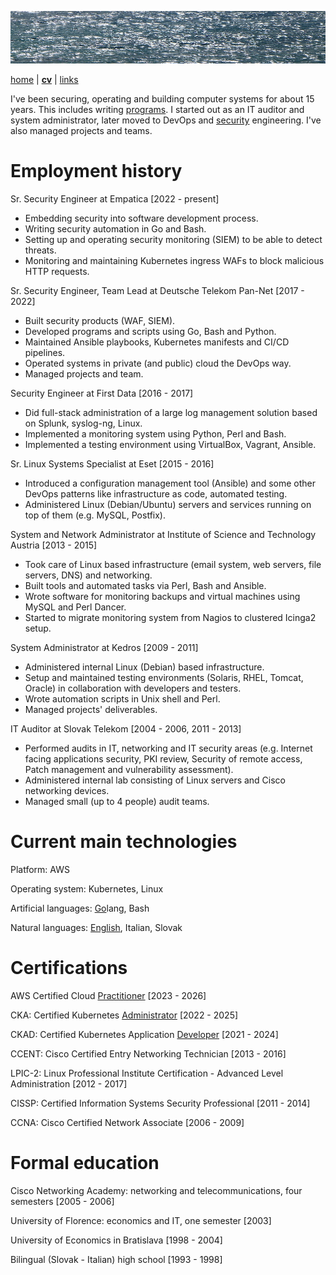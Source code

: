 ![sea](sea.jpg)

[home](README.md) | [**cv**](cv.md) | [links](links.md)

I've been securing, operating and building computer systems for about 15 years. This includes writing [programs](https://github.com/jreisinger). I started out as an IT auditor and system administrator, later moved to DevOps and [security](https://jreisinger.blogspot.com/2022/05/my-infosec-career-evaluation.html) engineering. I've also managed projects and teams.

# Employment history

Sr. Security Engineer
at Empatica [2022 - present]

* Embedding security into software development process.
* Writing security automation in Go and Bash.
* Setting up and operating security monitoring (SIEM) to be able to detect threats.
* Monitoring and maintaining Kubernetes ingress WAFs to block malicious HTTP requests.

Sr. Security Engineer, Team Lead
at Deutsche Telekom Pan-Net [2017 - 2022]

* Built security products (WAF, SIEM).
* Developed programs and scripts using Go, Bash and Python.
* Maintained Ansible playbooks, Kubernetes manifests and CI/CD pipelines.
* Operated systems in private (and public) cloud the DevOps way.
* Managed projects and team.

Security Engineer
at First Data [2016 - 2017]

* Did full-stack administration of a large log management solution based on Splunk, syslog-ng, Linux.
* Implemented a monitoring system using Python, Perl and Bash.
* Implemented a testing environment using VirtualBox, Vagrant, Ansible.

Sr. Linux Systems Specialist
at Eset [2015 - 2016]

* Introduced a configuration management tool (Ansible) and some other DevOps patterns like infrastructure as code, automated testing.
* Administered Linux (Debian/Ubuntu) servers and services running on top of them (e.g.  MySQL, Postfix).

System and Network Administrator
at Institute of Science and Technology Austria [2013 - 2015]

* Took care of Linux based infrastructure (email system, web servers, file servers, DNS) and networking.
* Built tools and automated tasks via Perl, Bash and Ansible.
* Wrote software for monitoring backups and virtual machines using MySQL and Perl Dancer.
* Started to migrate monitoring system from Nagios to clustered Icinga2 setup.

System Administrator
at Kedros [2009 - 2011]

* Administered internal Linux (Debian) based infrastructure.
* Setup and maintained testing environments (Solaris, RHEL, Tomcat, Oracle) in collaboration with developers and testers.
* Wrote automation scripts in Unix shell and Perl.
* Managed projects' deliverables.

IT Auditor
at Slovak Telekom [2004 - 2006, 2011 - 2013]

* Performed audits in IT, networking and IT security areas (e.g. Internet facing applications security, PKI review, Security of remote access, Patch management and vulnerability assessment).
* Administered internal lab consisting of Linux servers and Cisco networking devices.
* Managed small (up to 4 people) audit teams.

# Current main technologies

Platform: AWS

Operating system: Kubernetes, Linux

Artificial languages: [Go](https://github.com/jreisinger?tab=repositories&q=&type=&language=go&sort=stargazers)lang, Bash

Natural languages: [English](https://jreisinger.blogspot.com), Italian, Slovak

# Certifications

AWS Certified Cloud [Practitioner](https://www.credly.com/badges/0f00ed4d-639a-47cc-97f4-80f5bdae6a37/public_url) [2023 - 2026]

CKA: Certified Kubernetes [Administrator](https://ti-user-certificates.s3.amazonaws.com/e0df7fbf-a057-42af-8a1f-590912be5460/e99ffcde-a0bf-4318-a42e-8d321eb86f34-jozef-reisinger-4fefcc1d-306b-4481-9883-93c42ebac1ad-certificate.pdf) [2022 - 2025]

CKAD: Certified Kubernetes Application [Developer](https://ti-user-certificates.s3.amazonaws.com/e0df7fbf-a057-42af-8a1f-590912be5460/e99ffcde-a0bf-4318-a42e-8d321eb86f34-jozef-reisinger-certified-kubernetes-application-developer-ckad-certificate.pdf) [2021 - 2024]

CCENT: Cisco Certified Entry Networking Technician [2013 - 2016]

LPIC-2: Linux Professional Institute Certification - Advanced Level Administration [2012 - 2017]

CISSP: Certified Information Systems Security Professional [2011 - 2014]

CCNA: Cisco Certified Network Associate [2006 - 2009]

# Formal education

Cisco Networking Academy: networking and telecommunications, four semesters [2005 - 2006]

University of Florence: economics and IT, one semester [2003]

University of Economics in Bratislava [1998 - 2004]

Bilingual (Slovak - Italian) high school [1993 - 1998]
